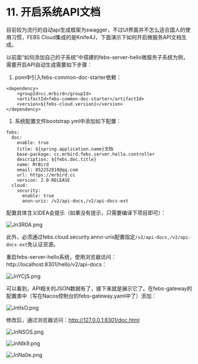 # 11. 开启系统API文档

目前较为流行的自动api生成框架为swagger，不过UI界面并不怎么适合国人的使用习惯，FEBS Cloud集成的是Knife4J，下面演示下如何开启微服务API文档生成。

以前面“如何添加自己的子系统”中搭建的febs-server-hello微服务子系统为例，需要开启API自动生成需要如下步骤：

1. pom中引入febs-common-doc-starter依赖：

```
<dependency>
    <groupId>cc.mrbird</groupId>
    <artifactId>febs-common-doc-starter</artifactId>
    <version>${febs-cloud.version}</version>
</dependency>
```

1. 系统配置文件bootstrap.yml中添加如下配置：

```
febs:
  doc:
    enable: true
    title: ${spring.application.name}文档
    base-package: cc.mrbird.febs.server.hello.controller
    description: ${febs.doc.title}
    name: MrBird
    email: 852252810@qq.com
    url: https://mrbird.cc
    version: 2.0-RELEASE
  cloud:
    security:
      enable: true
      anon-uris: /v2/api-docs,/v2/api-docs-ext
```

配置具体含义IDEA会提示（如果没有提示，只需要编译下项目即可）：

![Jn3R0A.png](https://s1.ax1x.com/2020/04/18/Jn3R0A.png)

此外，必须通过febs.cloud.security.anno-uris配置指定`/v2/api-docs,/v2/api-docs-ext`免认证资源。

重启febs-server-hello系统，使用浏览器访问：http://localhost:8301/hello/v2/api-docs：

![JnYCjS.png](https://s1.ax1x.com/2020/04/18/JnYCjS.png)

可以看到，API相关的JSON数据有了，接下来就是展示它了。在febs-gateway的配置类中（写在Nacos控制台的febs-gateway.yaml中了）添加：

![JntIsO.png](https://s1.ax1x.com/2020/04/18/JntIsO.png)

修改后，通过浏览器访问：http://127.0.0.1:8301/doc.html

![JnNSOS.png](https://s1.ax1x.com/2020/04/18/JnNSOS.png)

![JnNlk9.png](https://s1.ax1x.com/2020/04/18/JnNlk9.png)

![JnNa0e.png](https://s1.ax1x.com/2020/04/18/JnNa0e.png)